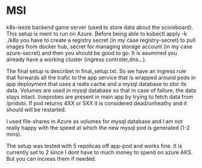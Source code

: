 # MSI


k8s-iseze backend game server (used to store data about the scoreboard). This setup is ment to run on Azure. Before being able to kubectl apply -k ./k8s you have to create a registry secret (in my case registry-secret) to pull images from docker hub, secret for managing storage account (in my case azure-secret) and then you should be good to go. It is asummed you already have a working cluster (ingress controler,dns...). 

The final setup is describet in final_setup.txt. So we have an ingress rule that forwards all the trafic to the app service that is wrapped around pods in app deployment that uses a redis cache and a mysql database to stor its data. Volumes are used in mysql database so that in case of failure, the data stays intact. liveprobes are present in main app by trying to fetch data from /pridobi. If pod returns 4XX or 5XX it is considered dead/unheathy and it should will be restarted.

I used file-shares in Azure as volumes for mysql database and I am not really happy with the speed at which the new mysql pod is generated (1-2 mins).


The setup was tested with 5 repolicas off app-pod and works fine. It is currently set to 2 since I dont have to much money to spend on azure AKS. But you can increas them if needed.